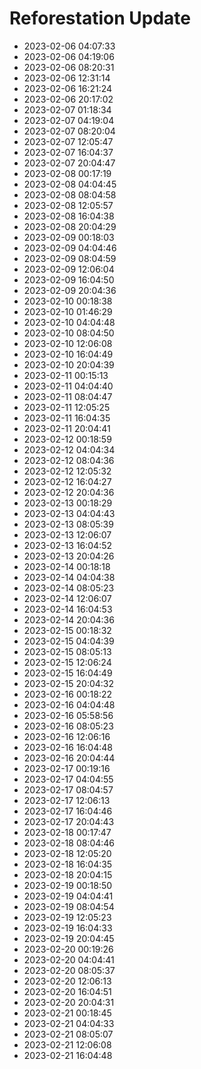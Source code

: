 # Reforestation Update
- 2023-02-06 04:07:33
- 2023-02-06 04:19:06
- 2023-02-06 08:20:31
- 2023-02-06 12:31:14
- 2023-02-06 16:21:24
- 2023-02-06 20:17:02
- 2023-02-07 01:18:34
- 2023-02-07 04:19:04
- 2023-02-07 08:20:04
- 2023-02-07 12:05:47
- 2023-02-07 16:04:37
- 2023-02-07 20:04:47
- 2023-02-08 00:17:19
- 2023-02-08 04:04:45
- 2023-02-08 08:04:58
- 2023-02-08 12:05:57
- 2023-02-08 16:04:38
- 2023-02-08 20:04:29
- 2023-02-09 00:18:03
- 2023-02-09 04:04:46
- 2023-02-09 08:04:59
- 2023-02-09 12:06:04
- 2023-02-09 16:04:50
- 2023-02-09 20:04:36
- 2023-02-10 00:18:38
- 2023-02-10 01:46:29
- 2023-02-10 04:04:48
- 2023-02-10 08:04:50
- 2023-02-10 12:06:08
- 2023-02-10 16:04:49
- 2023-02-10 20:04:39
- 2023-02-11 00:15:13
- 2023-02-11 04:04:40
- 2023-02-11 08:04:47
- 2023-02-11 12:05:25
- 2023-02-11 16:04:35
- 2023-02-11 20:04:41
- 2023-02-12 00:18:59
- 2023-02-12 04:04:34
- 2023-02-12 08:04:36
- 2023-02-12 12:05:32
- 2023-02-12 16:04:27
- 2023-02-12 20:04:36
- 2023-02-13 00:18:29
- 2023-02-13 04:04:43
- 2023-02-13 08:05:39
- 2023-02-13 12:06:07
- 2023-02-13 16:04:52
- 2023-02-13 20:04:26
- 2023-02-14 00:18:18
- 2023-02-14 04:04:38
- 2023-02-14 08:05:23
- 2023-02-14 12:06:07
- 2023-02-14 16:04:53
- 2023-02-14 20:04:36
- 2023-02-15 00:18:32
- 2023-02-15 04:04:39
- 2023-02-15 08:05:13
- 2023-02-15 12:06:24
- 2023-02-15 16:04:49
- 2023-02-15 20:04:32
- 2023-02-16 00:18:22
- 2023-02-16 04:04:48
- 2023-02-16 05:58:56
- 2023-02-16 08:05:23
- 2023-02-16 12:06:16
- 2023-02-16 16:04:48
- 2023-02-16 20:04:44
- 2023-02-17 00:19:16
- 2023-02-17 04:04:55
- 2023-02-17 08:04:57
- 2023-02-17 12:06:13
- 2023-02-17 16:04:46
- 2023-02-17 20:04:43
- 2023-02-18 00:17:47
- 2023-02-18 08:04:46
- 2023-02-18 12:05:20
- 2023-02-18 16:04:35
- 2023-02-18 20:04:15
- 2023-02-19 00:18:50
- 2023-02-19 04:04:41
- 2023-02-19 08:04:54
- 2023-02-19 12:05:23
- 2023-02-19 16:04:33
- 2023-02-19 20:04:45
- 2023-02-20 00:19:26
- 2023-02-20 04:04:41
- 2023-02-20 08:05:37
- 2023-02-20 12:06:13
- 2023-02-20 16:04:51
- 2023-02-20 20:04:31
- 2023-02-21 00:18:45
- 2023-02-21 04:04:33
- 2023-02-21 08:05:07
- 2023-02-21 12:06:08
- 2023-02-21 16:04:48
